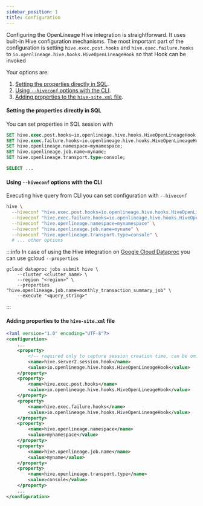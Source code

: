 ```yaml
---
sidebar_position: 1
title: Configuration
---
```


Configuring the OpenLineage Hive integration is straightforward. 
It uses built-in Hive configuration mechanisms. The most important part of the configuration is setting `hive.exec.post.hooks` and `hive.exec.failure.hooks` to `io.openlineage.hive.hooks.HiveOpenLineageHook` so that Hook can be invoked

Your options are:

1. [Setting the properties directly in SQL](#setting-the-properties-directly-in-SQL).
2. [Using `--hiveconf` options with the CLI](#using---hiveconf-options-with-the-cli).
3. [Adding properties to the `hive-site.xml` file](#adding-properties-to-the-hive--site.xml-file).

#### Setting the properties directly in SQL
You can set properties in SQL session with
```sql
SET hive.exec.post.hooks=io.openlineage.hive.hooks.HiveOpenLineageHook
SET hive.exec.failure.hooks=io.openlineage.hive.hooks.HiveOpenLineageHook
SET hive.openlineage.namespace=mynamespace;
SET hive.openlineage.job.name=myname;
SET hive.openlineage.transport.type=console;

SELECT ...
```


#### Using `--hiveconf` options with the CLI

Executing hive query from CLI you can set configuration with `--hiveconf`
```bash
hive \
  --hiveconf "hive.exec.post.hooks=io.openlineage.hive.hooks.HiveOpenLineageHook" \
  --hiveconf "hive.exec.failure.hooks=io.openlineage.hive.hooks.HiveOpenLineageHook" \
  --hiveconf "hive.openlineage.namespace=mynamespace" \
  --hiveconf "hive.openlineage.job.name=myname" \
  --hiveconf "hive.openlineage.transport.type=console" \
  # ... other options
```

:::info
In case of using the Hive integration on [Google Cloud Dataproc](https://cloud.google.com/dataproc) you can use gcloud `--properties`


```shell
gcloud dataproc jobs submit hive \
    --cluster <cluster_name> \
    --region "<region>" \
    --properties "hive.openlineage.job.name=monthly_transaction_summary_job" \
    --execute "<query_string>"
```
:::

#### Adding properties to the `hive-site.xml` file

```xml
<?xml version="1.0" encoding="UTF-8"?>
<configuration>
    ...
    <property>
        <!-- required only to capture session creation time, can be omitted -->
        <name>hive.server2.session.hook</name>
        <value>io.openlineage.hive.hooks.HiveOpenLineageHook</value>
    </property>
    <property>
        <name>hive.exec.post.hooks</name>
        <value>io.openlineage.hive.hooks.HiveOpenLineageHook</value>
    </property>
    <property>
        <name>hive.exec.failure.hooks</name>
        <value>io.openlineage.hive.hooks.HiveOpenLineageHook</value>
    </property>
    <property>
        <name>hive.openlineage.namespace</name>
        <value>mynamespace</value>
    </property>
    <property>
        <name>hive.openlineage.job.name</name>
        <value>myname</value>
    </property>
    <property>
        <name>hive.openlineage.transport.type</name>
        <value>console</value>
    </property>
    ...
</configuration>
```


